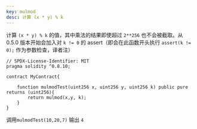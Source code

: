 ```yaml
---
key: mulmod
desc: 计算 (x * y) % k
---
```






计算 `(x * y) % k` 的值，其中乘法的结果即使超过 `2**256` 也不会被截取。从 0.5.0 版本开始会加入对 `k != 0` 的 assert（即会在此函数开头执行 `assert(k != 0);` 作为参数检查，译者注）





```
// SPDX-License-Identifier: MIT
pragma solidity ^0.8.10;

contract MyContract{

    function mulmodTest(uint256 x, uint256 y, uint256 k) public pure returns (uint256){
        return mulmod(x,y, k);
    }
}

```

调用`mulmodTest(10,20,7)` 输出 `4`

